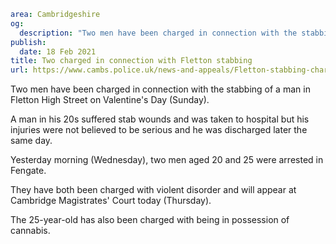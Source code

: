 ```yaml
area: Cambridgeshire
og:
  description: "Two men have been charged in connection with the stabbing of a man in Fletton High Street on Valentine\u2019s Day."
publish:
  date: 18 Feb 2021
title: Two charged in connection with Fletton stabbing
url: https://www.cambs.police.uk/news-and-appeals/Fletton-stabbing-charges
```

Two men have been charged in connection with the stabbing of a man in Fletton High Street on Valentine's Day (Sunday).

A man in his 20s suffered stab wounds and was taken to hospital but his injuries were not believed to be serious and he was discharged later the same day.

Yesterday morning (Wednesday), two men aged 20 and 25 were arrested in Fengate.

They have both been charged with violent disorder and will appear at Cambridge Magistrates' Court today (Thursday).

The 25-year-old has also been charged with being in possession of cannabis.
